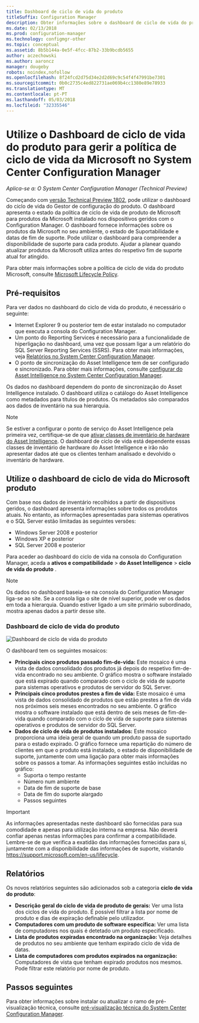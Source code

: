 ```yaml
---
title: Dashboard de ciclo de vida do produto
titleSuffix: Configuration Manager
description: Obter informações sobre o dashboard de ciclo de vida do produto no System Center Configuration Manager.
ms.date: 02/13/2018
ms.prod: configuration-manager
ms.technology: configmgr-other
ms.topic: conceptual
ms.assetid: 8b5b144a-0e5f-4fcc-87b2-33b9bcdb5655
author: aczechowski
ms.author: aaroncz
manager: dougeby
robots: noindex,nofollow
ms.openlocfilehash: 8f24fcd2d75d34e2d2d69c9c54f4f47991be7301
ms.sourcegitcommit: 0b0c2735c4ed822731ae069b4cc1380e89e78933
ms.translationtype: MT
ms.contentlocale: pt-PT
ms.lasthandoff: 05/03/2018
ms.locfileid: "32335546"
---
```

# <a name="use-the-product-lifecycle-dashboard-to-manage-microsoft-lifecycle-policy-in-system-center-configuration-manager"></a>Utilize o Dashboard de ciclo de vida do produto para gerir a política de ciclo de vida da Microsoft no System Center Configuration Manager

*Aplica-se a: O System Center Configuration Manager (Technical Preview)*

Começando com [versão Technical Preview 1802](/sccm/core/get-started/capabilities-in-technical-preview-1802), pode utilizar o dashboard do ciclo de vida do Gestor de configuração do produto. O dashboard apresenta o estado da política de ciclo de vida de produto de Microsoft para produtos da Microsoft instalado nos dispositivos geridos com o Configuration Manager. O dashboard fornece informações sobre os produtos da Microsoft no seu ambiente, o estado de Suportabilidade e datas de fim de suporte. Pode utilizar o dashboard para compreender a disponibilidade de suporte para cada produto. Ajudar a planear quando atualizar produtos da Microsoft utiliza antes do respetivo fim de suporte atual for atingido.  

Para obter mais informações sobre a política de ciclo de vida do produto Microsoft, consulte [Microsoft Lifecycle Policy](https://support.microsoft.com/en-us/lifecycle).

## <a name="prerequisites"></a>Pré-requisitos 

 Para ver dados no dashboard do ciclo de vida do produto, é necessário o seguinte: 
- Internet Explorer 9 ou posterior tem de estar instalado no computador que executa a consola do Configuration Manager. 
- Um ponto do Reporting Services é necessário para a funcionalidade de hiperligação no dashboard, uma vez que possam ligar a um relatório do SQL Server Reporting Services (SSRS). Para obter mais informações, veja [Relatórios no System Center Configuration Manager](/sccm/core/servers/manage/reporting). 
- O ponto de sincronização do Asset Intelligence tem de ser configurado e sincronizado. Para obter mais informações, consulte [configurar do Asset Intelligence no System Center Configuration Manager](/sccm/core/clients/manage/asset-intelligence/configuring-asset-intelligence).

Os dados no dashboard dependem do ponto de sincronização do Asset Intelligence instalado. O dashboard utiliza o catálogo do Asset Intelligence como metadados para títulos de produtos. Os metadados são comparados aos dados de inventário na sua hierarquia. 

>[!NOTE]
>Se estiver a configurar o ponto de serviço do Asset Intelligence pela primeira vez, certifique-se de que [ativar classes de inventário de hardware do Asset Intelligence](/sccm/core/clients/manage/asset-intelligence/configuring-asset-intelligence#BKMK_EnableAssetIntelligence). O dashboard de ciclo de vida está dependente essas classes de inventário de hardware do Asset Intelligence e irão não apresentar dados até que os clientes tenham analisado e devolvido o inventário de hardware.  

## <a name="use-the-microsoft-product-lifecycle-dashboard"></a>Utilize o dashboard de ciclo de vida do Microsoft produto

Com base nos dados de inventário recolhidos a partir de dispositivos geridos, o dashboard apresenta informações sobre todos os produtos atuais. No entanto, as informações apresentadas para sistemas operativos e o SQL Server estão limitadas às seguintes versões:

- Windows Server 2008 e posterior
- Windows XP e posterior
- SQL Server 2008 e posterior

Para aceder ao dashboard do ciclo de vida na consola do Configuration Manager, aceda a **ativos e compatibilidade** > **do Asset Intelligence** > **ciclo de vida do produto** .

>[!NOTE]
>Os dados no dashboard baseia-se na consola do Configuration Manager liga-se ao site. Se a consola liga o site de nível superior, pode ver os dados em toda a hierarquia. Quando estiver ligado a um site primário subordinado, mostra apenas dados a partir desse site.

### <a name="product-lifecycle-dashboard"></a>Dashboard de ciclo de vida do produto

![Dashboard de ciclo de vida do produto](/sccm/core/clients/manage/asset-intelligence/media/product-lifecycle-dashboard.png)

O dashboard tem os seguintes mosaicos: 
- **Principais cinco produtos passado fim-de-vida:** Este mosaico é uma vista de dados consolidado dos produtos já depois do respetivo fim-de-vida encontrado no seu ambiente. O gráfico mostra o software instalado que está expirado quando comparado com o ciclo de vida de suporte para sistemas operativos e produtos de servidor do SQL Server.  
- **Principais cinco produtos prestes a fim de vida:** Este mosaico é uma vista de dados consolidado de produtos que estão prestes a fim de vida nos próximos seis meses encontrados no seu ambiente. O gráfico mostra o software instalado que está dentro de seis meses de fim-de-vida quando comparado com o ciclo de vida de suporte para sistemas operativos e produtos de servidor do SQL Server.
- **Dados de ciclo de vida de produtos instalados:** Este mosaico proporciona uma ideia geral de quando um produto passa de suportado para o estado expirado. O gráfico fornece uma repartição do número de clientes em que o produto está instalado, o estado de disponibilidade de suporte, juntamente com uma ligação para obter mais informações sobre os passos a tomar. As informações seguintes estão incluídas no gráfico:     
    - Suporta o tempo restante
    - Número num ambiente 
    - Data de fim de suporte de base
    - Data de fim do suporte alargado
    - Passos seguintes 

>[!IMPORTANT]
>As informações apresentadas neste dashboard são fornecidas para sua comodidade e apenas para utilização interna na empresa. Não deverá confiar apenas nestas informações para confirmar a compatibilidade. Lembre-se de que verifica a exatidão das informações fornecidas para si, juntamente com a disponibilidade das informações de suporte, visitando https://support.microsoft.com/en-us/lifecycle.

## <a name="reporting"></a>Relatórios
Os novos relatórios seguintes são adicionados sob a categoria **ciclo de vida do produto**:
- **Descrição geral do ciclo de vida de produto de gerais:** Ver uma lista dos ciclos de vida do produto. É possível filtrar a lista por nome de produto e dias de expiração definable pelo utilizador. 
- **Computadores com um produto de software específica:** Ver uma lista de computadores nos quais é detetado um produto especificado.
- **Lista de produtos expiradas encontrado na organização:** Veja detalhes de produtos no seu ambiente que tenham expirado ciclo de vida de datas. 
- **Lista de computadores com produtos expirados na organização:** Computadores de vista que tenham expirado produtos nos mesmos. Pode filtrar este relatório por nome de produto.

## <a name="next-steps"></a>Passos seguintes
Para obter informações sobre instalar ou atualizar o ramo de pré-visualização técnica, consulte [pré-visualização técnica do System Center Configuration Manager](/sccm/core/get-started/technical-preview).  

